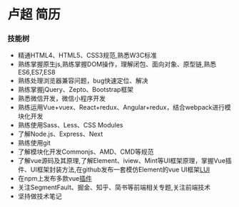 
# 卢超 简历

### 技能树

- 精通HTML4、HTML5、CSS3规范,熟悉W3C标准
- 熟练掌握原生js,熟练掌握DOM操作，理解闭包、面向对象、原型链,熟悉ES6,ES7,ES8
- 熟练处理浏览器兼容问题，bug快速定位、解决
- 熟练掌握jQuery、Zepto、Bootstrap框架
- 熟悉微信开发，微信小程序开发
- 熟练运用Vue+vuex、React+redux、Angular+redux，结合webpack进行模块化开发
- 熟练使用Sass、Less、CSS Modules
- 了解Node.js、Express、Next
- 熟练使用git
- 了解模块化开发Commonjs、AMD、CMD等规范
- 了解vue源码及其原理,了解Element、iview、Mint等UI框架原理，掌握Vue插件、UI框架封装方法,在github发布一套模仿Element的vue UI框架[LUI](https://github.com/Lucy20209060/LUI "LUI")
- 在npm上发布多款vue[插件](https://www.npmjs.com/~luchao)
- 关注SegmentFault、掘金、知乎、简书等前端相关专题,关注前端技术
- 坚持做技术笔记